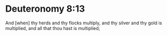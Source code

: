 # Deuteronomy 8:13

And [when] thy herds and thy flocks multiply, and thy silver and thy gold is multiplied, and all that thou hast is multiplied;